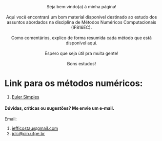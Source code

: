 <center>Seja bem vindo(a) à minha página!
<br><br>Aqui você encontrará um bom material disponível destinado ao estudo dos assuntos abordados na disciplina de Métodos Numéricos Computacionais (IF816EC).
<br><br>Como comentários, explico de forma resumida cada método que está disponível aqui.
<br><br>Espero que seja útil pra muita gente!
<br><br>Bons estudos!
</center>

# Link para os métodos numéricos:

1. <a href="https://github.com/jc-costa/MetodosNumericos/blob/main/eulerSimples.py" target="_blank">Euler Simples</a>

#### Dúvidas, críticas ou sugestões? Me envie um e-mail.
Email: 
1. jefficostau@gmail.com
2. jclc@cin.ufpe.br


